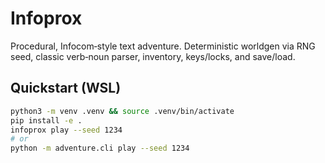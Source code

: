 # Infoprox


Procedural, Infocom‑style text adventure. Deterministic worldgen via RNG seed, classic verb‑noun parser, inventory, keys/locks, and save/load.


## Quickstart (WSL)
```bash
python3 -m venv .venv && source .venv/bin/activate
pip install -e .
infoprox play --seed 1234
# or
python -m adventure.cli play --seed 1234

